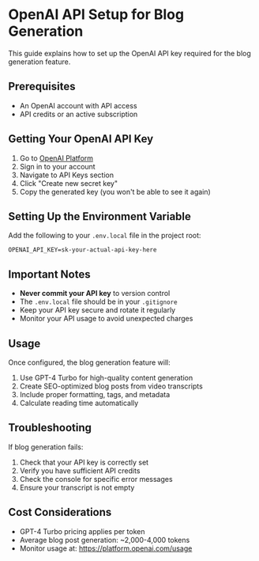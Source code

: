 # OpenAI API Setup for Blog Generation

This guide explains how to set up the OpenAI API key required for the blog generation feature.

## Prerequisites

- An OpenAI account with API access
- API credits or an active subscription

## Getting Your OpenAI API Key

1. Go to [OpenAI Platform](https://platform.openai.com/)
2. Sign in to your account
3. Navigate to API Keys section
4. Click "Create new secret key"
5. Copy the generated key (you won't be able to see it again)

## Setting Up the Environment Variable

Add the following to your `.env.local` file in the project root:

```env
OPENAI_API_KEY=sk-your-actual-api-key-here
```

## Important Notes

- **Never commit your API key** to version control
- The `.env.local` file should be in your `.gitignore`
- Keep your API key secure and rotate it regularly
- Monitor your API usage to avoid unexpected charges

## Usage

Once configured, the blog generation feature will:
1. Use GPT-4 Turbo for high-quality content generation
2. Create SEO-optimized blog posts from video transcripts
3. Include proper formatting, tags, and metadata
4. Calculate reading time automatically

## Troubleshooting

If blog generation fails:
1. Check that your API key is correctly set
2. Verify you have sufficient API credits
3. Check the console for specific error messages
4. Ensure your transcript is not empty

## Cost Considerations

- GPT-4 Turbo pricing applies per token
- Average blog post generation: ~2,000-4,000 tokens
- Monitor usage at: https://platform.openai.com/usage 